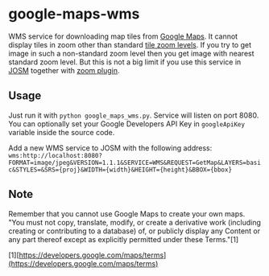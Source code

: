 google-maps-wms
===============

WMS service for downloading map tiles from [Google Maps](http://maps.google.com). It cannot display tiles in zoom other than standard [tile zoom levels](https://developers.google.com/maps/documentation/staticmaps/#Zoomlevels). If you try to get image in such a non-standard zoom level then you get image with nearest standard zoom level. But this is not a big limit if you use this service in [JOSM](http://josm.openstreetmap.de/) together with [zoom plugin](https://github.com/gumik/josm-zoom).

Usage
-----

Just run it with `python google_maps_wms.py`. Service will listen on port 8080. You can optionally set your Google Developers API Key in `googleApiKey` variable inside the source code.

Add a new WMS service to JOSM with the following address: `wms:http://localhost:8080?FORMAT=image/jpeg&VERSION=1.1.1&SERVICE=WMS&REQUEST=GetMap&LAYERS=basic&STYLES=&SRS={proj}&WIDTH={width}&HEIGHT={height}&BBOX={bbox}`

Note
----
Remember that you cannot use Google Maps to create your own maps.
"You must not copy, translate, modify, or create a derivative work (including creating or contributing to a database) of, or publicly display any Content or any part thereof except as explicitly permitted under these Terms."\[1\]

\[1\][https://developers.google.com/maps/terms](https://developers.google.com/maps/terms)
